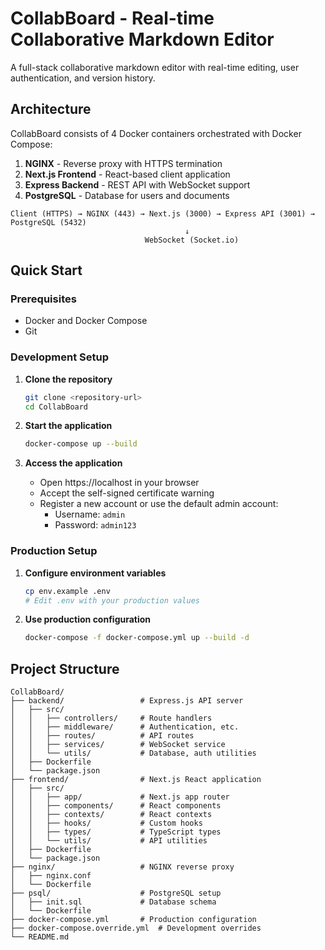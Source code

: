# CollabBoard - Real-time Collaborative Markdown Editor

A full-stack collaborative markdown editor with real-time editing, user authentication, and version history.

## Architecture

CollabBoard consists of 4 Docker containers orchestrated with Docker Compose:

1. **NGINX** - Reverse proxy with HTTPS termination
2. **Next.js Frontend** - React-based client application
3. **Express Backend** - REST API with WebSocket support
4. **PostgreSQL** - Database for users and documents

```
Client (HTTPS) → NGINX (443) → Next.js (3000) → Express API (3001) → PostgreSQL (5432)
                                       ↓
                              WebSocket (Socket.io)
```

## Quick Start

### Prerequisites

- Docker and Docker Compose
- Git

### Development Setup

1. **Clone the repository**
   ```bash
   git clone <repository-url>
   cd CollabBoard
   ```

2. **Start the application**
   ```bash
   docker-compose up --build
   ```

3. **Access the application**
   - Open https://localhost in your browser
   - Accept the self-signed certificate warning
   - Register a new account or use the default admin account:
     - Username: `admin`
     - Password: `admin123`

### Production Setup

1. **Configure environment variables**
   ```bash
   cp env.example .env
   # Edit .env with your production values
   ```

2. **Use production configuration**
   ```bash
   docker-compose -f docker-compose.yml up --build -d
   ```

##  Project Structure

```
CollabBoard/
├── backend/                 # Express.js API server
│   ├── src/
│   │   ├── controllers/     # Route handlers
│   │   ├── middleware/      # Authentication, etc.
│   │   ├── routes/          # API routes
│   │   ├── services/        # WebSocket service
│   │   └── utils/           # Database, auth utilities
│   ├── Dockerfile
│   └── package.json
├── frontend/                # Next.js React application
│   ├── src/
│   │   ├── app/             # Next.js app router
│   │   ├── components/      # React components
│   │   ├── contexts/        # React contexts
│   │   ├── hooks/           # Custom hooks
│   │   ├── types/           # TypeScript types
│   │   └── utils/           # API utilities
│   ├── Dockerfile
│   └── package.json
├── nginx/                   # NGINX reverse proxy
│   ├── nginx.conf
│   └── Dockerfile
├── psql/                    # PostgreSQL setup
│   ├── init.sql             # Database schema
│   └── Dockerfile
├── docker-compose.yml       # Production configuration
├── docker-compose.override.yml  # Development overrides
└── README.md
```